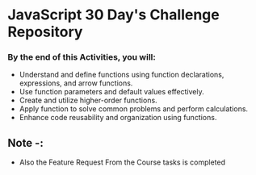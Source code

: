 # JavaScript 30 Day's Challenge Repository

### By the end of this Activities, you will:

- Understand and define functions using function declarations, expressions, and arrow functions.
- Use function parameters and default values effectively.
- Create and utilize higher-order functions.
- Apply function to solve common problems and perform calculations.
- Enhance code reusability and organization using functions.

## Note -:

- Also the Feature Request From the Course tasks is completed
